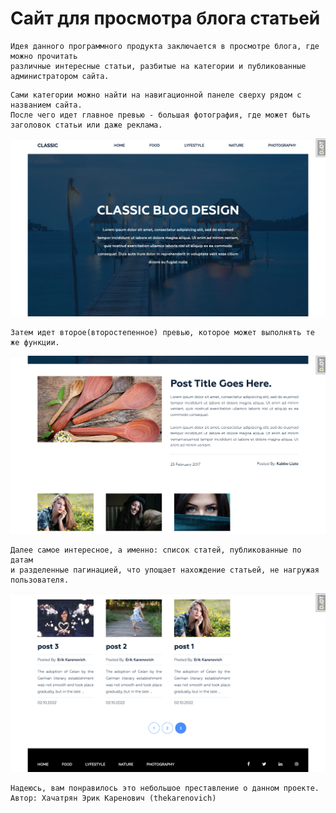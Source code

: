 # Сайт для просмотра блога статьей

```
Идея данного программного продукта заключается в просмотре блога, где можно прочитать 
различные интересные статьи, разбитые на категории и публикованные администратором сайта.
```

```
Сами категории можно найти на навигационной панеле сверху рядом с названием сайта.
После чего идет главное превью - большая фотография, где может быть заголовок статьи или даже реклама.
```

![1](https://github.com/thekarenovich/my_blog/blob/master/asserts/1.png)

```
Затем идет второе(второстепенное) превью, которое может выполнять те же функции.
```

![2](https://github.com/thekarenovich/my_blog/blob/master/asserts/2.png)

```
Далее самое интересное, а именно: список статей, публикованные по датам
и разделенные пагинацией, что упощает нахождение статьей, не нагружая пользователя.
```

![4](https://github.com/thekarenovich/my_blog/blob/master/asserts/4.png)

```
Надеюсь, вам понравилось это небольшое преставление о данном проекте. 
Автор: Хачатрян Эрик Каренович (thekarenovich)
```

